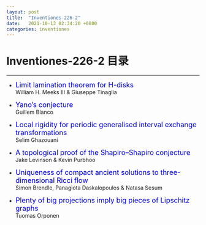 ```yaml
---
layout: post
title:  "Inventiones-226-2"
date:   2021-10-13 02:34:20 +0800
categories: inventiones
---
```


# Inventiones-226-2 目录
------

- <font color="#0000dd" size="4">Limit lamination theorem for H-disks</font>    
    William H. Meeks III & Giuseppe Tinaglia 

- <font color="#0000dd" size="4">Yano’s conjecture</font>    
    Guillem Blanco 

- <font color="#0000dd" size="4">Local rigidity for periodic generalised interval exchange transformations</font>    
    Selim Ghazouani 

- <font color="#0000dd" size="4">A topological proof of the Shapiro–Shapiro conjecture</font>    
    Jake Levinson & Kevin Purbhoo 

- <font color="#0000dd" size="4">Uniqueness of compact ancient solutions to three-dimensional Ricci flow</font>    
    Simon Brendle, Panagiota Daskalopoulos & Natasa Sesum 

- <font color="#0000dd" size="4">Plenty of big projections imply big pieces of Lipschitz graphs</font>    
    Tuomas Orponen 